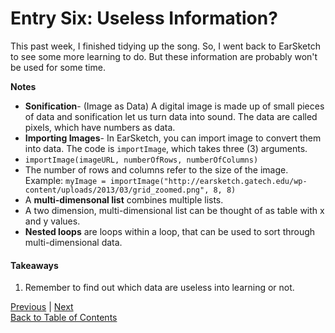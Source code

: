 # Entry Six: Useless Information?
This past week, I finished tidying up the song. So, I went back to EarSketch to see some more learning to do.
But these information are probably won't be used for some time.

**Notes**
+ **Sonification**- (Image as Data) A digital image is made up of small pieces of data and sonification let us turn data into sound.
The data are called pixels, which have numbers as data.
+ **Importing Images**- In EarSketch, you can import image to convert them into data. The code is ```importImage```, which
takes three (3) arguments.
+ ```importImage(imageURL, numberOfRows, numberOfColumns)```
+ The number of rows and columns refer to the size of the image.
Example: ```myImage = importImage("http://earsketch.gatech.edu/wp-content/uploads/2013/03/grid_zoomed.png", 8, 8)```
+ A **multi-dimensonal list** combines multiple lists.
+ A two dimension, multi-dimensional list can be thought of as table with x and y values.
+ **Nested loops**  are loops within a loop, that can be used to sort through multi-dimensional data.


#### Takeaways
1. Remember to find out which data are useless into learning or not.


[Previous](entry05.md) | [Next](entry07.md) <br>
[Back to Table of Contents](https://github.com/victoriaf6656/independent-study)